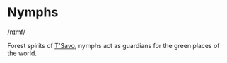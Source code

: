# Nymphs
/nɪmf/

Forest spirits of [T'Savo](/places/tsavo), nymphs act as guardians for the green places of the world.